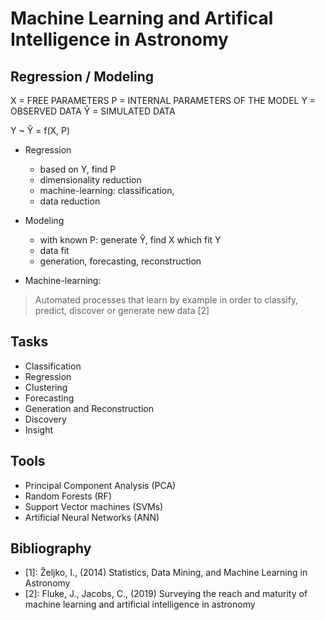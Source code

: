 # Machine Learning and Artifical Intelligence in Astronomy

## Regression / Modeling

X = FREE PARAMETERS
P = INTERNAL PARAMETERS OF THE MODEL
Y = OBSERVED DATA 
Ŷ = SIMULATED DATA

Y ~ Ŷ = f(X, P)

- Regression
  - based on Y, find P
  - dimensionality reduction 
  - machine-learning: classification, 
  - data reduction

- Modeling
  - with known P: generate Ŷ, find X which fit Y
  - data fit
  - generation, forecasting, reconstruction
  




- Machine-learning:

> Automated processes that learn by example in order to classify, predict, discover or generate new data [2]



## Tasks

- Classification
- Regression
- Clustering
- Forecasting
- Generation and Reconstruction
- Discovery
- Insight

## Tools

- Principal Component Analysis (PCA)
- Random Forests (RF)
- Support Vector machines (SVMs)
- Artificial Neural Networks (ANN)




## Bibliography

- [1]: Željko, I., (2014) Statistics, Data Mining, and Machine Learning in Astronomy
- [2]: Fluke, J., Jacobs, C., (2019) Surveying the reach and maturity of machine learning and artificial intelligence in astronomy
